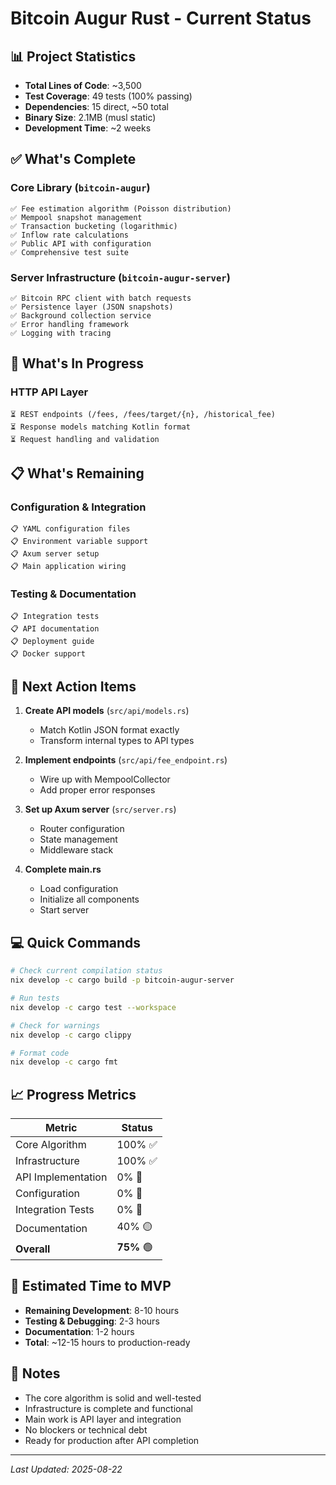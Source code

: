 # Bitcoin Augur Rust - Current Status

## 📊 Project Statistics
- **Total Lines of Code**: ~3,500
- **Test Coverage**: 49 tests (100% passing)
- **Dependencies**: 15 direct, ~50 total
- **Binary Size**: 2.1MB (musl static)
- **Development Time**: ~2 weeks

## ✅ What's Complete

### Core Library (`bitcoin-augur`)
```
✅ Fee estimation algorithm (Poisson distribution)
✅ Mempool snapshot management
✅ Transaction bucketing (logarithmic)
✅ Inflow rate calculations
✅ Public API with configuration
✅ Comprehensive test suite
```

### Server Infrastructure (`bitcoin-augur-server`)
```
✅ Bitcoin RPC client with batch requests
✅ Persistence layer (JSON snapshots)
✅ Background collection service
✅ Error handling framework
✅ Logging with tracing
```

## 🚧 What's In Progress

### HTTP API Layer
```
⏳ REST endpoints (/fees, /fees/target/{n}, /historical_fee)
⏳ Response models matching Kotlin format
⏳ Request handling and validation
```

## 📋 What's Remaining

### Configuration & Integration
```
📋 YAML configuration files
📋 Environment variable support
📋 Axum server setup
📋 Main application wiring
```

### Testing & Documentation
```
📋 Integration tests
📋 API documentation
📋 Deployment guide
📋 Docker support
```

## 🎯 Next Action Items

1. **Create API models** (`src/api/models.rs`)
   - Match Kotlin JSON format exactly
   - Transform internal types to API types

2. **Implement endpoints** (`src/api/fee_endpoint.rs`)
   - Wire up with MempoolCollector
   - Add proper error responses

3. **Set up Axum server** (`src/server.rs`)
   - Router configuration
   - State management
   - Middleware stack

4. **Complete main.rs**
   - Load configuration
   - Initialize all components
   - Start server

## 💻 Quick Commands

```bash
# Check current compilation status
nix develop -c cargo build -p bitcoin-augur-server

# Run tests
nix develop -c cargo test --workspace

# Check for warnings
nix develop -c cargo clippy

# Format code
nix develop -c cargo fmt
```

## 📈 Progress Metrics

| Metric | Status |
|--------|--------|
| Core Algorithm | 100% ✅ |
| Infrastructure | 100% ✅ |
| API Implementation | 0% 🔴 |
| Configuration | 0% 🔴 |
| Integration Tests | 0% 🔴 |
| Documentation | 40% 🟡 |
| **Overall** | **75%** 🟢 |

## 🚀 Estimated Time to MVP

- **Remaining Development**: 8-10 hours
- **Testing & Debugging**: 2-3 hours
- **Documentation**: 1-2 hours
- **Total**: ~12-15 hours to production-ready

## 📝 Notes

- The core algorithm is solid and well-tested
- Infrastructure is complete and functional
- Main work is API layer and integration
- No blockers or technical debt
- Ready for production after API completion

---

*Last Updated: 2025-08-22*